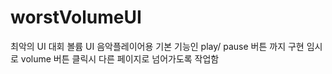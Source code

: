 # worstVolumeUI
최악의 UI 대회 볼륨 UI
음악플레이어용 기본 기능인 play/ pause 버튼 까지 구현
임시로 volume 버튼 클릭시 다른 페이지로 넘어가도록 작업함 
